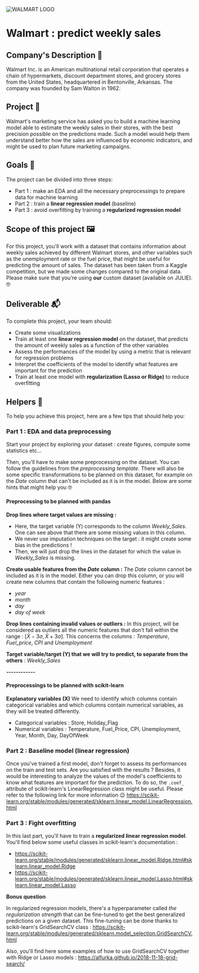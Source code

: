 <img src="https://www.bestdesigns.co/uploads/inspiration_images/4350/990__1511457498_404_walmart.png" alt="WALMART LOGO" />

# Walmart : predict weekly sales

## Company's Description 📇

Walmart Inc. is an American multinational retail corporation that operates a chain of hypermarkets, discount department stores, and grocery stores from the United States, headquartered in Bentonville, Arkansas. The company was founded by Sam Walton in 1962.

## Project 🚧

Walmart's marketing service has asked you to build a machine learning model able to estimate the weekly sales in their stores, with the best precision possible on the predictions made. Such a model would help them understand better how the sales are influenced by economic indicators, and might be used to plan future marketing campaigns.

## Goals 🎯

The project can be divided into three steps:

- Part 1 : make an EDA and all the necessary preprocessings to prepare data for machine learning
- Part 2 : train a **linear regression model** (baseline)
- Part 3 : avoid overfitting by training a **regularized regression model**

## Scope of this project 🖼️

For this project, you'll work with a dataset that contains information about weekly sales achieved by different Walmart stores, and other variables such as the unemployment rate or the fuel price, that might be useful for predicting the amount of sales. The dataset has been taken from a Kaggle competition, but we made some changes compared to the original data. Please make sure that you're using **our** custom dataset (available on JULIE). 🤓

## Deliverable 📬

To complete this project, your team should: 

- Create some visualizations
- Train at least one **linear regression model** on the dataset, that predicts the amount of weekly sales as a function of the other variables
- Assess the performances of the model by using a metric that is relevant for regression problems
- Interpret the coefficients of the model to identify what features are important for the prediction
- Train at least one model with **regularization (Lasso or Ridge)** to reduce overfitting

## Helpers 🦮

To help you achieve this project, here are a few tips that should help you: 

### Part 1 : EDA and data preprocessing

Start your project by exploring your dataset : create figures, compute some statistics etc...

Then, you'll have to make some preprocessing on the dataset. You can follow the guidelines from the *preprocessing template*. There will also be some specific transformations to be planned on this dataset, for example on the *Date* column that can't be included as it is in the model. Below are some hints that might help you 🤓

 #### Preprocessing to be planned with pandas

 **Drop lines where target values are missing :**
 - Here, the target variable (Y) corresponds to the column *Weekly_Sales*. One can see above that there are some missing values in this column.
 - We never use imputation techniques on the target : it might create some bias in the predictions !
 - Then, we will just drop the lines in the dataset for which the value in *Weekly_Sales* is missing.
 
**Create usable features from the *Date* column :**
The *Date* column cannot be included as it is in the model. Either you can drop this column, or you will create new columns that contain the following numeric features : 
- *year*
- *month*
- *day*
- *day of week*

**Drop lines containing invalid values or outliers :**
In this project, will be considered as outliers all the numeric features that don't fall within the range : $[\bar{X} - 3\sigma, \bar{X} + 3\sigma]$. This concerns the columns : *Temperature*, *Fuel_price*, *CPI* and *Unemployment*
 


**Target variable/target (Y) that we will try to predict, to separate from the others** : *Weekly_Sales*

 **------------**

 #### Preprocessings to be planned with scikit-learn

 **Explanatory variables (X)**
We need to identify which columns contain categorical variables and which columns contain numerical variables, as they will be treated differently.

 - Categorical variables : Store, Holiday_Flag
 - Numerical variables : Temperature, Fuel_Price, CPI, Unemployment, Year, Month, Day, DayOfWeek

### Part 2 : Baseline model (linear regression)
Once you've trained a first model, don't forget to assess its performances on the train and test sets. Are you satisfied with the results ?
Besides, it would be interesting to analyze the values of the model's coefficients to know what features are important for the prediction. To do so, the `.coef_` attribute of scikit-learn's LinearRegression class might be useful. Please refer to the following link for more information 😉 https://scikit-learn.org/stable/modules/generated/sklearn.linear_model.LinearRegression.html

### Part 3 : Fight overfitting
In this last part, you'll have to train a **regularized linear regression model**. You'll find below some useful classes in scikit-learn's documentation :
- https://scikit-learn.org/stable/modules/generated/sklearn.linear_model.Ridge.html#sklearn.linear_model.Ridge
- https://scikit-learn.org/stable/modules/generated/sklearn.linear_model.Lasso.html#sklearn.linear_model.Lasso

**Bonus question**

In regularized regression models, there's a hyperparameter called *the regularization strength* that can be fine-tuned to get the best generalized predictions on a given dataset. This fine-tuning can be done thanks to scikit-learn's GridSearchCV class : https://scikit-learn.org/stable/modules/generated/sklearn.model_selection.GridSearchCV.html

Also, you'll find here some examples of how to use GridSearchCV together with Ridge or Lasso models : https://alfurka.github.io/2018-11-18-grid-search/


